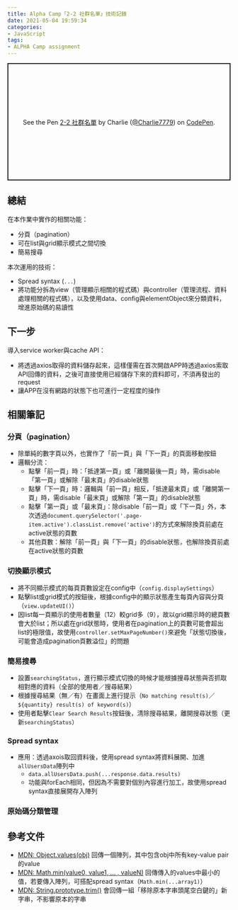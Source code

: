 ```yaml
---
title: Alpha Camp「2-2 社群名單」技術記錄
date: 2021-05-04 19:59:34
categories:
- JavaScript
tags:
- ALPHA Camp assignment
---
```


<p class="codepen" data-height="265" data-theme-id="dark" data-default-tab="js,result" data-user="Charlie7779" data-slug-hash="ExZJLzG" style="height: 265px; box-sizing: border-box; display: flex; align-items: center; justify-content: center; border: 2px solid; margin: 1em 0; padding: 1em;" data-pen-title="2-2 社群名單">
  <span>See the Pen <a href="https://codepen.io/Charlie7779/pen/ExZJLzG">
  2-2 社群名單</a> by Charlie (<a href="https://codepen.io/Charlie7779">@Charlie7779</a>)
  on <a href="https://codepen.io">CodePen</a>.</span>
</p>
<script async src="https://cpwebassets.codepen.io/assets/embed/ei.js"></script>

## 總結
在本作業中實作的相關功能：
- 分頁（pagination）
- 可在list與grid顯示模式之間切換
- 簡易搜尋

本次運用的技術：
- Spread syntax (`...`)
- 將功能分拆為view（管理顯示相關的程式碼）與controller（管理流程、資料處理相關的程式碼），以及使用data、config與elementObject來分類資料，增進原始碼的易讀性

## 下一步
導入service worker與cache API：
  - 將透過axios取得的資料儲存起來，這樣僅需在首次開啟APP時透過axios索取API回傳的資料，之後可直接使用已經儲存下來的資料即可，不須再發出的request
  - 讓APP在沒有網路的狀態下也可進行一定程度的操作

## 相關筆記
### 分頁（pagination）
- 除單純的數字頁以外，也實作了「前一頁」與「下一頁」的頁面移動按鈕
- 邏輯分流：
  - 點擊「前一頁」時：「抵達第一頁」或「離開最後一頁」時，需disable「第一頁」或解除「最末頁」的disable狀態
  - 點擊「下一頁」時：邏輯與「前一頁」相反，「抵達最末頁」或「離開第一頁」時，需disable「最末頁」或解除「第一頁」的disable狀態
  - 點擊「第一頁」或「最末頁」：除disable「前一頁」或「下一頁」外，本次透過`document.querySelector('.page-item.active').classList.remove('active')`的方式來解除換頁前處在active狀態的頁數
  - 其他頁數：解除「前一頁」與「下一頁」的disable狀態，也解除換頁前處在active狀態的頁數

### 切換顯示模式
- 將不同顯示模式的每頁頁數設定在config中（`config.displaySettings`）
- 點擊list或grid模式的按鈕後，根據config中的顯示狀態產生每頁內容與分頁（`view.updateUI()`）
- 因list每一頁顯示的使用者數量（12）較grid多（9），故以grid顯示時的總頁數會大於list；所以處在grid狀態時，使用者在pagination上的頁數可能會超出list的極限值，故使用`controller.setMaxPageNumber()`來避免「狀態切換後，可能會造成pagination頁數溢位」的問題

### 簡易搜尋
- 設置`searchingStatus`，進行顯示模式切換的時候才能根據搜尋狀態與否抓取相對應的資料（全部的使用者／搜尋結果）
- 根據搜尋結果（無／有）在畫面上進行提示（`No matching result(s)`／`${quantity} result(s) of keyword(s)`）
- 使用者點擊`Clear Search Results`按鈕後，清除搜尋結果，離開搜尋狀態（更新`searchingStatus`）

### Spread syntax
- 應用：透過axois取回資料後，使用spread syntax將資料展開、加進`allUsersData`陣列中
  - `data.allUsersData.push(...response.data.results)`
  - 功能與forEach相同，但因為不需要對個別內容進行加工，故使用spread syntax直接展開存入陣列

### 原始碼分類管理
<script src="https://gist.github.com/tzynwang/a398bbe0721b8199f03347ce03d3b490.js"></script>


## 參考文件
- [MDN: Object.values(obj)](https://developer.mozilla.org/en-US/docs/Web/JavaScript/Reference/Global_objects/Object/values)
  回傳一個陣列，其中包含obj中所有key-value pair的value
- [MDN: Math.min(value0, value1, ... , valueN)](https://developer.mozilla.org/en-US/docs/Web/JavaScript/Reference/Global_Objects/Math/min)
  回傳傳入的values中最小的值，若要傳入陣列，可搭配spread syntax（`Math.min(...array1)`）
- [MDN: String.prototype.trim()](https://developer.mozilla.org/en-US/docs/Web/JavaScript/Reference/Global_Objects/String/Trim)
  會回傳一組「移除原本字串頭尾空白鍵的」新字串，不影響原本的字串